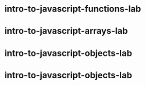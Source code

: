 # intro-to-javascript-functions-lab
# intro-to-javascript-arrays-lab
# intro-to-javascript-objects-lab
# intro-to-javascript-objects-lab

